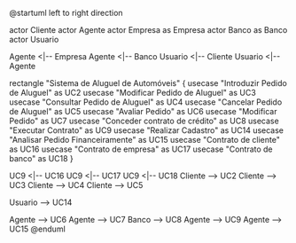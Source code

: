 @startuml
left to right direction

actor Cliente
actor Agente
actor Empresa as Empresa
actor Banco as Banco
actor Usuario

Agente <|-- Empresa
Agente <|-- Banco
Usuario <|-- Cliente
Usuario <|-- Agente

rectangle "Sistema de Aluguel de Automóveis" {
    usecase "Introduzir Pedido de Aluguel" as UC2
    usecase "Modificar Pedido de Aluguel" as UC3
    usecase "Consultar Pedido de Aluguel" as UC4
    usecase "Cancelar Pedido de Aluguel" as UC5
    usecase "Avaliar Pedido" as UC6
    usecase "Modificar Pedido" as UC7
    usecase "Conceder contrato de crédito" as UC8
    usecase "Executar Contrato" as UC9
    usecase "Realizar Cadastro" as UC14
    usecase "Analisar Pedido Financeiramente" as UC15
    usecase "Contrato de cliente" as UC16
    usecase "Contrato de empresa" as UC17
    usecase "Contrato de banco" as UC18
}

UC9 <|-- UC16
UC9 <|-- UC17
UC9 <|-- UC18
Cliente --> UC2
Cliente --> UC3
Cliente --> UC4
Cliente --> UC5

Usuario --> UC14

Agente --> UC6
Agente --> UC7
Banco --> UC8
Agente --> UC9
Agente --> UC15
@enduml